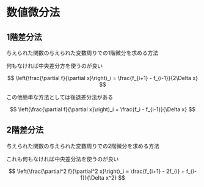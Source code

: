 # 数値微分法

## 1階差分法
与えられた関数の与えられた変数周りでの1階微分を求める方法

何もなければ中央差分方を使うのが良い

$$
\left(\frac{\partial f}{\partial x}\right)_i = \frac{f_{i+1} - f_{i-1}}{2\Delta x} 
$$


この他簡単な方法としては後退差分法がある

$$
\left(\frac{\partial f}{\partial x}\right)_i = \frac{f_i - f_{i-1}}{\Delta x} 
$$

## 2階差分法
与えられた関数の与えられた変数周りでの2階微分を求める方法

これも何もなければ中央差分法を使うのが良い

$$
\left(\frac{\partial^2 f}{\partial^2 x}\right)_i = \frac{f_{i+1} - 2f_{i} + f_{i-1}}{\Delta x^2} 
$$